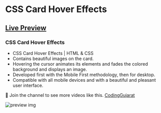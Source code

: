 # CSS Card Hover Effects
## [Live Preview](https://codinggujaratweb.github.io/Create-Responsive-CSS-Card-Hover-Effects)
### CSS Card Hover Effects

- CSS Card Hover Effects | HTML & CSS
- Contains beautiful images on the card.
- Hovering the cursor animates its elements and fades the colored background and displays an image.
- Developed first with the Mobile First methodology, then for desktop.
- Compatible with all mobile devices and with a beautiful and pleasant user interface.

💙 Join the channel to see more videos like this. [CodingGujarat](https://www.youtube.com/@CodingGujarat)

![preview img](/preview.png)
